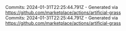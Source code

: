Commits: 2024-01-31T22:25:44.791Z - Generated via https://github.com/marketplace/actions/artificial-grass
<br>
Commits: 2024-01-31T22:25:44.791Z - Generated via https://github.com/marketplace/actions/artificial-grass
<br>
